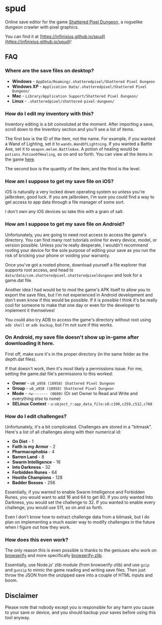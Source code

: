 # spud

Online save editor for the game [Shattered Pixel Dungeon](https://github.com/00-Evan/shattered-pixel-dungeon), a roguelike dungeon crawler with pixel graphics.

You can find it at [https://infinixius.github.io/spud](https://infinixius.github.io/spud)!

## FAQ

### Where are the save files on desktop?

- **Windows** - `AppData/Roaming/.shatteredpixel/Shattered Pixel Dungeon`
- **Windows XP** - `Application Data/.shatteredpixel/Shattered Pixel Dungeon/`
- **Mac** - `Library/Application Support/Shattered Pixel Dungeon/`
- **Linux** - `.shatteredpixel/shattered-pixel-dungeon/`

### How do I edit my inventory with this?

Inventory editing is a bit convoluted at the moment. After importing a save, scroll down to the Inventory section and you'll see a list of items.

The first box is the ID of the item, not the name. For example, if you wanted a Wand of Lighting, set it to `wands.WandOfLightning`. If you wanted a Battle Axe, set it to `weapon.melee.BattleAxe`. A potion of healing would be `potions.PotionOfHealing`, so on and so forth. You can view all the items in the game [here](https://github.com/00-Evan/shattered-pixel-dungeon/tree/master/core/src/main/java/com/shatteredpixel/shatteredpixeldungeon/items).

The second box is the quantity of the item, and the third is the level.

### How am I suppose to get my save file on iOS?

iOS is naturally a very locked down operating system so unless you're jailbroken, good luck.
If you are jailbroken, I'm sure you could find a way to get access to app data through a file manager of some sort.

I don't own any iOS devices so take this with a grain of salt.

### How am I suppose to get my save file on Android?

Unfortunately, you are going to need root access to access the game's directory.
You can find many root tutorials online for every device, model, or version possible. Unless you're really desperate, I wouldn't recommend rooting your device for the sole purpose of editing your save as you run the risk of bricking your phone or voiding your warranty.

Once you've got a rooted phone, download yourself a file explorer that supports root access, and head to `data/data/com.shatteredpixel.shatteredpixeldungeon` and look for a game.dat file.

Another idea I had would be to mod the game's APK itself to allow you to export the save files, but I'm not experienced in Android development and don't even know if this would be possible. If it is possible I think it's be really cool for someone to make that one day or even for the developer to implement it themselves!

You could also try ADB to access the game's directory without root using `adb shell` or `adb backup`, but I'm not sure if this works. 

### On Android, my save file doesn't show up in-game after downloading it here.

First off, make sure it's in the proper directory (in the same folder as the depth.dat files).

If that doesn't work, then it's most likely a permissions issue.
For me, setting the game.dat file's permissions to this worked:
- **Owner** - `u0_a958 (10958) Shattered Pixel Dungeon`
- **Group** - `u0_a958 (10958) Shattered Pixel Dungeon`
- **Mode** - `rw------- (0600)` (Or set Owner to Read and Write and everything else to none)
- **SELinux Context** - `u:object_r:app_data_file:s0:c190,c259,c512,c768 `

### How do I edit challenges?

Unfortunately, it's a bit complicated.
Challenges are stored in a "bitmask". Here's a list of all challenges along with their numerical id:
- **On Diet** - 1
- **Faith is my Armor** - 2
- **Pharmacophobia** - 4
- **Barren Land** - 8
- **Swarm Intelligence** - 16
- **Into Darkness** - 32
- **Forbidden Runes** - 64
- **Hostile Champions** - 128
- **Badder Bosses** - 256

Essentially, if you wanted to enable Swarm Intelligence and Forbidden Runes, you would want to add 16 and 64 to get 80. If you only wanted Into Darkness, you would set the challenge to 32. If you wanted to enable every challenge, you would use 511, so on and so forth.

Even I don't know how to extract challenge data from a bitmask, but I do plan on implementing a much easier way to modify challenges in the future when I figure out how they work.

### How does this even work?

The only reason this is even possible is thanks to the geniuses who work on [browserify](https://www.npmjs.com/package/browserify) and more specifically [browserify-zlib](https://www.npmjs.com/package/browserify-zlib).

Essentially, use Node.js' zlib module (from browserify-zlib) and use `gzip` and `gunzip` to mimic the game reading and writing save files. Then just throw the JSON from the unzipped save into a couple of HTML inputs and boom.

## Disclaimer

Please note that nobody except you is responsible for any harm you cause to your save or device, and you should backup your saves before using this tool anyway.